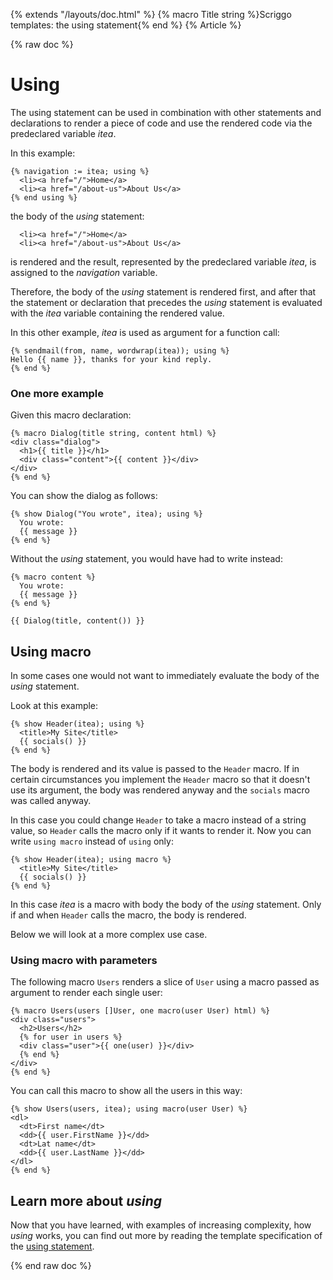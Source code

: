 {% extends "/layouts/doc.html" %}
{% macro Title string %}Scriggo templates: the using statement{% end %}
{% Article %}

{% raw doc %}

# Using

The using statement can be used in combination with other statements and declarations to render a piece of code and
use the rendered code via the predeclared variable _itea_.

In this example:

```scriggo
{% navigation := itea; using %}
  <li><a href="/">Home</a>
  <li><a href="/about-us">About Us</a>
{% end using %}
```

the body of the _using_ statement:

```scriggo
  <li><a href="/">Home</a>
  <li><a href="/about-us">About Us</a>
```

is rendered and the result, represented by the predeclared variable _itea_, is assigned to the _navigation_ variable.

Therefore, the body of the _using_ statement is rendered first, and after that the statement or declaration that
precedes the _using_ statement is evaluated with the _itea_ variable containing the rendered value.

In this other example, _itea_ is used as argument for a function call:  

```scriggo
{% sendmail(from, name, wordwrap(itea)); using %}
Hello {{ name }}, thanks for your kind reply.
{% end %}
```

### One more example

Given this macro declaration:  

```scriggo
{% macro Dialog(title string, content html) %}
<div class="dialog">
  <h1>{{ title }}</h1>
  <div class="content">{{ content }}</div>
</div>
{% end %}
```

You can show the dialog as follows:

```scriggo
{% show Dialog("You wrote", itea); using %}
  You wrote:
  {{ message }}
{% end %}
```

Without the _using_ statement, you would have had to write instead:

```scriggo
{% macro content %}
  You wrote:
  {{ message }}
{% end %}

{{ Dialog(title, content()) }}
```

## Using macro

In some cases one would not want to immediately evaluate the body of the _using_ statement.

Look at this example:

```scriggo
{% show Header(itea); using %}
  <title>My Site</title>
  {{ socials() }}
{% end %}
```

The body is rendered and its value is passed to the `Header` macro. If in certain circumstances you implement the
`Header` macro so that it doesn't use its argument, the body was rendered anyway and the `socials` macro was called
anyway.

In this case you could change `Header` to take a macro instead of a string value, so `Header` calls the macro only if it
wants to render it. Now you can write `using macro` instead of `using` only: 

```scriggo
{% show Header(itea); using macro %}
  <title>My Site</title>
  {{ socials() }}
{% end %}
```

In this case _itea_ is a macro with body the body of the _using_ statement. Only if and when `Header` calls the macro,
the body is rendered.

Below we will look at a more complex use case.

### Using macro with parameters

The following macro `Users` renders a slice of `User` using a macro passed as argument to render each single user:   

```scriggo
{% macro Users(users []User, one macro(user User) html) %}
<div class="users">
  <h2>Users</h2>
  {% for user in users %}
  <div class="user">{{ one(user) }}</div>
  {% end %}
</div>
{% end %}
```

You can call this macro to show all the users in this way:

```scriggo
{% show Users(users, itea); using macro(user User) %}
<dl>
  <dt>First name</dt>
  <dd>{{ user.FirstName }}</dd>
  <dt>Lat name</dt>
  <dd>{{ user.LastName }}</dd>
</dl>
{% end %}
```

## Learn more about _using_

Now that you have learned, with examples of increasing complexity, how _using_ works, you can find out more by reading
the template specification of the [using statement](/templates/specification#using-statement).

{% end raw doc %}
